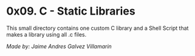 # 0x09. C - Static Libraries

This small directory contains one custom C library and a Shell Script that makes a library using all .c files.

*Made by: Jaime Andres Galvez Villamarin*
